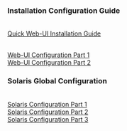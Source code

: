 <h3>Installation Configuration Guide</h3>

<br><a href="quick-setup.md">Quick Web-UI Installation Guide</a>

<br><a href="web-ui-configuration-part1.md">Web-UI Configuration Part 1</a>
<br><a href="web-ui-configuration-part2.md">Web-UI Configuration Part 2</a>

<h3>Solaris Global Configuration</h3>
<br><a href="solaris-devops-part1.md">Solaris Configuration Part 1</a>
<br><a href="solaris-devops-part2.md">Solaris Configuration Part 2</a>
<br><a href="solaris-devops-part3.md">Solaris Configuration Part 3</a>
